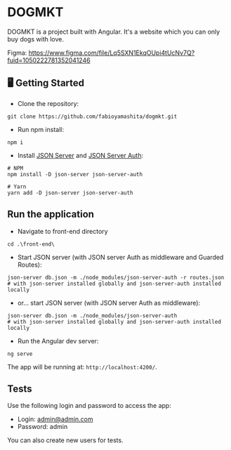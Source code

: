 # DOGMKT
DOGMKT is a project built with Angular. It's a website which you can only buy dogs with love.

Figma: https://www.figma.com/file/Lq5SXN1EkqOUpi4tUcNv7Q?fuid=1050222781352041246

## 🖥️ Getting Started

- Clone the repository:

```
git clone https://github.com/fabioyamashita/dogmkt.git
```

- Run npm install:

```
npm i
```

- Install [JSON Server](https://www.npmjs.com/package/json-server) and [JSON Server Auth](https://github.com/jeremyben/json-server-auth):

```
# NPM
npm install -D json-server json-server-auth

# Yarn
yarn add -D json-server json-server-auth
```

## Run the application
- Navigate to front-end directory
```
cd .\front-end\
```

- Start JSON server (with JSON server Auth as middleware and Guarded Routes):
```
json-server db.json -m ./node_modules/json-server-auth -r routes.json
# with json-server installed globally and json-server-auth installed locally
```

- or... start JSON server (with JSON server Auth as middleware):
```
json-server db.json -m ./node_modules/json-server-auth
# with json-server installed globally and json-server-auth installed locally
```

- Run the Angular dev server:

```
ng serve
```

The app will be running at: `http://localhost:4200/`.

## Tests

Use the following login and password to access the app:
- Login: admin@admin.com
- Password: admin

You can also create new users for tests.
